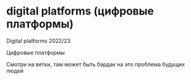 # digital platforms (цифровые платформы)
Digital platforms 2022/23

Цифровые платформы

Смотри на ветки, там может быть бардак на это проблема будущих людей
